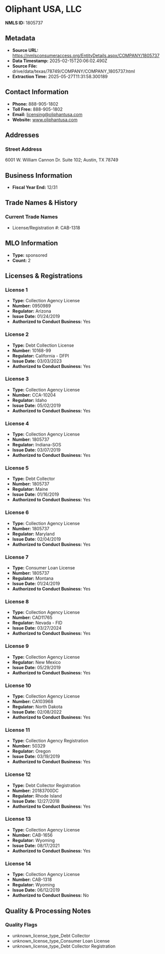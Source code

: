 # Oliphant USA, LLC

**NMLS ID:** 1805737

## Metadata
- **Source URL:** https://nmlsconsumeraccess.org/EntityDetails.aspx/COMPANY/1805737
- **Data Timestamp:** 2025-02-15T20:06:02.490Z
- **Source File:** drive/data/texas/78749/COMPANY/COMPANY_1805737.html
- **Extraction Time:** 2025-05-27T11:31:58.300189

## Contact Information
- **Phone:** 888-905-1802
- **Toll Free:** 888-905-1802
- **Email:** licensing@oliphantusa.com
- **Website:** www.oliphantusa.com

## Addresses
### Street Address
6001 W. William Cannon Dr. Suite 102; Austin, TX 78749

## Business Information
- **Fiscal Year End:** 12/31

## Trade Names & History
### Current Trade Names
- License/Registration #: CAB-1318

## MLO Information
- **Type:** sponsored
- **Count:** 2

## Licenses & Registrations

### License 1
- **Type:** Collection Agency License
- **Number:** 0950989
- **Regulator:** Arizona
- **Issue Date:** 01/24/2019
- **Authorized to Conduct Business:** Yes

### License 2
- **Type:** Debt Collection License
- **Number:** 10168-99
- **Regulator:** California - DFPI
- **Issue Date:** 03/03/2023
- **Authorized to Conduct Business:** Yes

### License 3
- **Type:** Collection Agency License
- **Number:** CCA-10204
- **Regulator:** Idaho
- **Issue Date:** 05/02/2019
- **Authorized to Conduct Business:** Yes

### License 4
- **Type:** Collection Agency License
- **Number:** 1805737
- **Regulator:** Indiana-SOS
- **Issue Date:** 03/07/2019
- **Authorized to Conduct Business:** Yes

### License 5
- **Type:** Debt Collector
- **Number:** 1805737
- **Regulator:** Maine
- **Issue Date:** 01/16/2019
- **Authorized to Conduct Business:** Yes

### License 6
- **Type:** Collection Agency License
- **Number:** 1805737
- **Regulator:** Maryland
- **Issue Date:** 02/04/2019
- **Authorized to Conduct Business:** Yes

### License 7
- **Type:** Consumer Loan License
- **Number:** 1805737
- **Regulator:** Montana
- **Issue Date:** 01/24/2019
- **Authorized to Conduct Business:** Yes

### License 8
- **Type:** Collection Agency License
- **Number:** CAD11765
- **Regulator:** Nevada - FID
- **Issue Date:** 03/27/2024
- **Authorized to Conduct Business:** Yes

### License 9
- **Type:** Collection Agency License
- **Regulator:** New Mexico
- **Issue Date:** 05/29/2019
- **Authorized to Conduct Business:** Yes

### License 10
- **Type:** Collection Agency License
- **Number:** CA103968
- **Regulator:** North Dakota
- **Issue Date:** 02/08/2022
- **Authorized to Conduct Business:** Yes

### License 11
- **Type:** Collection Agency Registration
- **Number:** 50329
- **Regulator:** Oregon
- **Issue Date:** 03/19/2019
- **Authorized to Conduct Business:** Yes

### License 12
- **Type:** Debt Collector Registration
- **Number:** 20183700DC
- **Regulator:** Rhode Island
- **Issue Date:** 12/27/2018
- **Authorized to Conduct Business:** Yes

### License 13
- **Type:** Collection Agency License
- **Number:** CAB-1656
- **Regulator:** Wyoming
- **Issue Date:** 08/17/2021
- **Authorized to Conduct Business:** Yes

### License 14
- **Type:** Collection Agency License
- **Number:** CAB-1318
- **Regulator:** Wyoming
- **Issue Date:** 06/12/2019
- **Authorized to Conduct Business:** No

## Quality & Processing Notes
### Quality Flags
- unknown_license_type_Debt Collector
- unknown_license_type_Consumer Loan License
- unknown_license_type_Debt Collector Registration
